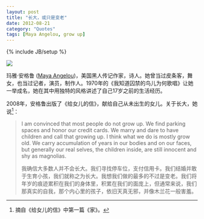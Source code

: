 ```yaml
---
layout: post
title: "长大，或只是变老"
date: 2012-08-21 
category: "Quotes" 
tags: [Maya Angelou, grow up]
---
```

{% include JB/setup %}

<div class="floating-right">
<img class="span4" src="http://mayaangelou.com/images/bio7.jpg"/>
</div>

玛雅·安格鲁 ([Maya Angelou](http://www.mayaangelou.com))，美国黑人传记作家，诗人。她曾当过皮条客，舞女，也当过记者，演员，制作人。1970年的《我知道囚禁的鸟儿为何歌唱》让她一举成名，她在其中用独特的风格讲述了自己17岁之前的生活经历。

2008年，安格鲁出版了《给女儿的信》，献给自己从未出生的女儿。关于长大，她说[^1]：

> I am convinced that most people do not grow up.
> We find parking spaces and honor our credit cards.
> We marry and dare to have children and call that growing up.
> I think what we do is mostly grow old.
> We carry accumulation of years in our bodies and on our faces,
> but generally our real selves, the children inside, are still
> innocent and shy as magnolias.  
>
> 我确信大多数人并不会长大。我们寻找停车位，支付信用卡。我们结婚并敢于生育小孩，我们就称之为长大。我想我们做的最多的不过是变老。我们将年岁的痕迹累积在我们的身体里，积累在我们的面庞上，但通常来说，我们那真实的自我，那个内心里的孩子，依旧天真无邪，并像木兰花一般害羞。

[^1]:摘自《给女儿的信》中第一篇《家》。
